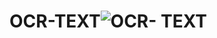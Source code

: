 # OCR-TEXT![OCR- TEXT](https://user-images.githubusercontent.com/84064959/122238016-6c991c80-cedd-11eb-9a06-5e2545d6aef9.jpeg)
